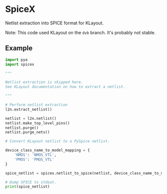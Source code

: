# SpiceX
Netlist extraction into SPICE format for KLayout.

Note: This code used KLayout on the `dvb` branch. It's probably not stable.

## Example

```python
import pya
import spicex

"""

Netlist extraction is skipped here.
See KLayout documentation on how to extract a netlist.

"""

# Perform netlist extraction
l2n.extract_netlist()

netlist = l2n.netlist()
netlist.make_top_level_pins()
netlist.purge()
netlist.purge_nets()

# Convert KLayout netlist to a PySpice netlist.

device_class_name_to_model_mapping = {
    'NMOS': 'NMOS_VTL',
    'PMOS': 'PMOS_VTL'
}

spice_netlist = spicex.netlist_to_spice(netlist, device_class_name_to_model_mapping)

# Dump SPICE to stdout.
print(spice_netlist)

```